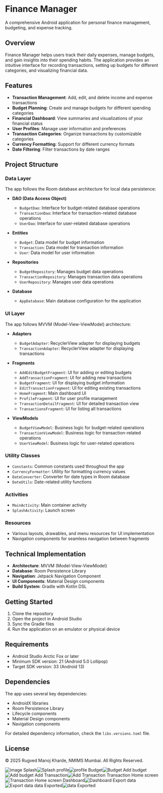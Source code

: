 # Finance Manager

A comprehensive Android application for personal finance management, budgeting, and expense tracking.

## Overview

Finance Manager helps users track their daily expenses, manage budgets, and gain insights into their spending habits. The application provides an intuitive interface for recording transactions, setting up budgets for different categories, and visualizing financial data.

## Features

- **Transaction Management**: Add, edit, and delete income and expense transactions
- **Budget Planning**: Create and manage budgets for different spending categories
- **Financial Dashboard**: View summaries and visualizations of your financial status
- **User Profiles**: Manage user information and preferences
- **Transaction Categories**: Organize transactions by customizable categories
- **Currency Formatting**: Support for different currency formats
- **Date Filtering**: Filter transactions by date ranges

## Project Structure

### Data Layer

The app follows the Room database architecture for local data persistence:

- **DAO (Data Access Object)**
  - `BudgetDao`: Interface for budget-related database operations
  - `TransactionDao`: Interface for transaction-related database operations
  - `UserDao`: Interface for user-related database operations

- **Entities**
  - `Budget`: Data model for budget information
  - `Transaction`: Data model for transaction information
  - `User`: Data model for user information

- **Repositories**
  - `BudgetRepository`: Manages budget data operations
  - `TransactionRepository`: Manages transaction data operations
  - `UserRepository`: Manages user data operations

- **Database**
  - `AppDatabase`: Main database configuration for the application

### UI Layer

The app follows MVVM (Model-View-ViewModel) architecture:

- **Adapters**
  - `BudgetAdapter`: RecyclerView adapter for displaying budgets
  - `TransactionAdapter`: RecyclerView adapter for displaying transactions

- **Fragments**
  - `AddEditBudgetFragment`: UI for adding or editing budgets
  - `AddTransactionFragment`: UI for adding new transactions
  - `BudgetFragment`: UI for displaying budget information
  - `EditTransactionFragment`: UI for editing existing transactions
  - `HomeFragment`: Main dashboard UI
  - `ProfileFragment`: UI for user profile management
  - `TransactionDetailFragment`: UI for detailed transaction view
  - `TransactionsFragment`: UI for listing all transactions

- **ViewModels**
  - `BudgetViewModel`: Business logic for budget-related operations
  - `TransactionViewModel`: Business logic for transaction-related operations
  - `UserViewModel`: Business logic for user-related operations

### Utility Classes

- `Constants`: Common constants used throughout the app
- `CurrencyFormatter`: Utility for formatting currency values
- `DateConverter`: Converter for date types in Room database
- `DateUtils`: Date-related utility functions

### Activities

- `MainActivity`: Main container activity
- `SplashActivity`: Launch screen

### Resources

- Various layouts, drawables, and menu resources for UI implementation
- Navigation components for seamless navigation between fragments

## Technical Implementation

- **Architecture**: MVVM (Model-View-ViewModel)
- **Database**: Room Persistence Library
- **Navigation**: Jetpack Navigation Component
- **UI Components**: Material Design components
- **Build System**: Gradle with Kotlin DSL

## Getting Started

1. Clone the repository
2. Open the project in Android Studio
3. Sync the Gradle files
4. Run the application on an emulator or physical device

## Requirements

- Android Studio Arctic Fox or later
- Minimum SDK version: 21 (Android 5.0 Lollipop)
- Target SDK version: 33 (Android 13)

## Dependencies

The app uses several key dependencies:

- AndroidX libraries
- Room Persistence Library
- Lifecycle components
- Material Design components
- Navigation components

For detailed dependency information, check the `libs.versions.toml` file.

## License
© 2025 Rugved Manoj Kharde, NMIMS Mumbai. All Rights Reserved.


![image](https://github.com/user-attachments/assets/67938661-4caf-45f3-ad36-5365d14e74b1) 
Splash![Splash](https://github.com/user-attachments/assets/3972d747-1e9e-4074-9d4a-e2c049fad6b5)
profile![profile](https://github.com/user-attachments/assets/46cbcaa7-c95e-4b68-a883-1e46fba6c573) 
Budget![Budget](https://github.com/user-attachments/assets/e4aa6b3f-0a48-4c8a-99ae-9e4fabe9e9ea)
Add budget![Add budget](https://github.com/user-attachments/assets/c74fe9fb-4635-4b69-9b25-674b9f39927f) 
Add Transaction![Add Transaction](https://github.com/user-attachments/assets/116c313b-7ea8-4631-803d-43d14136ba82)
Transaction Home screen![Transaction Home screen](https://github.com/user-attachments/assets/2c110b51-cfe3-40c1-9ce5-c8c6d5f125d3) 
Dashboard![Dashboard](https://github.com/user-attachments/assets/519949a9-1aeb-403e-962f-fb1e7cbc1050)
Export data![Export data](https://github.com/user-attachments/assets/90792483-2e18-468d-b6de-27170045de8b) 
data Exported![data Exported](https://github.com/user-attachments/assets/aa072ebc-79c4-4d8c-b976-0e1eba19870f)








